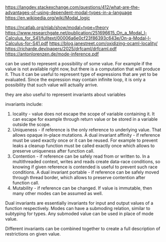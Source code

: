 https://langdev.stackexchange.com/questions/412/what-are-the-advantages-of-using-dependent-modal-types-in-a-language
https://en.wikipedia.org/wiki/Modal_logic

https://ncatlab.org/nlab/show/modal+type+theory
https://www.researchgate.net/publication/251696615_On_a_Modal_l-Calculus_for_S41/fulltext/00006a6e0cf23f86393c643e/On-a-Modal-l-Calculus-for-S41.pdf
https://blog.janestreet.com/oxidizing-ocaml-locality/
https://richarde.dev/papers/2025/drfcaml/drfcaml.pdf
https://antonlorenzen.de/mode-inference.pdf

can be used to represent a possibility of some value. For example if the value is not available right now, but there is a computation that will produce it. Thus it can be useful to represent type of expressions that are yet to be evaluated. Since the expression may contain infinite loop, it is only a possibility that such value will actually arrive.

they are also useful to represent invariants about variables

invariants include:
1. locality - value does not escape the scope of variable containing it. It can escape for example through return value or be stored in a variable outside the scope.
3. Uniqueness - if reference is the only reference to underlying value. That allows opaque in-place mutations. A dual invariant affinity - if reference must be used exactly once or it can be reused. For example to prevent leaks a cleanup function must be called exactly once which allows to preserve uniqueness after function call.
5. Contention - if reference can be safely read from or written to. In a multithreaded context, writes and reads create data-race conditions, so knowing if given reference is contended is useful to prevent such race conditions. A dual invariant portable - if reference can be safely moved through thread border, which allows to preserve contention after function call.
6. Mutability - if reference can be changed. If value is immutable, then many other modes can be assumed as well.

Dual invariants are essentially invariants for input and output values of a function respectively.
Modes can have a submoding relation, similar to subtyping for types. Any submoded value can be used in place of mode value.

Different invariants can be combined together to create a full description of restrictions on given value.